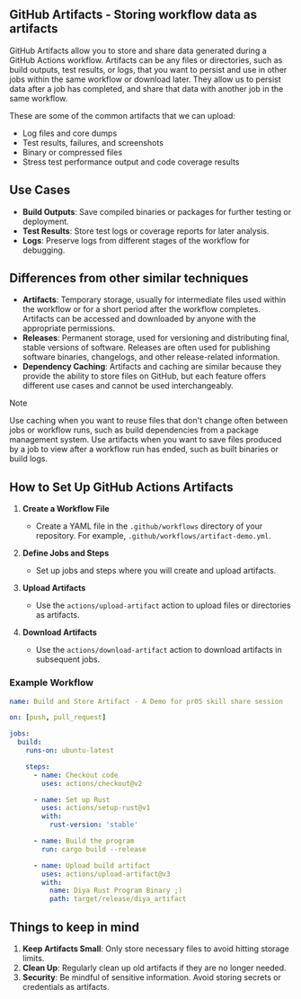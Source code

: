 ## GitHub Artifacts - Storing workflow data as artifacts
GitHub Artifacts allow you to store and share data generated during a GitHub Actions workflow. Artifacts can be any files or directories, such as build outputs, test results, or logs, that you want to persist and use in other jobs within the same workflow or download later.
They allow us to persist data after a job has completed, and share that data with another job in the same workflow.

These are some of the common artifacts that we can upload:

- Log files and core dumps
- Test results, failures, and screenshots
- Binary or compressed files
- Stress test performance output and code coverage results

## Use Cases
- **Build Outputs**: Save compiled binaries or packages for further testing or deployment.
- **Test Results**: Store test logs or coverage reports for later analysis.
- **Logs**: Preserve logs from different stages of the workflow for debugging.

## Differences from other similar techniques
- **Artifacts**: Temporary storage, usually for intermediate files used within the workflow or for a short period after the workflow completes. Artifacts can be accessed and downloaded by anyone with the appropriate permissions.
- **Releases**: Permanent storage, used for versioning and distributing final, stable versions of software. Releases are often used for publishing software binaries, changelogs, and other release-related information.
- **Dependency Caching**: Artifacts and caching are similar because they provide the ability to store files on GitHub, but each feature offers different use cases and cannot be used interchangeably.
> [!NOTE]  
> Use caching when you want to reuse files that don't change often between jobs or workflow runs, such as build dependencies from a package management system. Use artifacts when you want to save files produced by a job to view after a workflow run has ended, such as built binaries or build logs.

## How to Set Up GitHub Actions Artifacts

1. **Create a Workflow File**
   - Create a YAML file in the `.github/workflows` directory of your repository. For example, `.github/workflows/artifact-demo.yml`.

2. **Define Jobs and Steps**
   - Set up jobs and steps where you will create and upload artifacts.

3. **Upload Artifacts**
   - Use the `actions/upload-artifact` action to upload files or directories as artifacts.

4. **Download Artifacts**
   - Use the `actions/download-artifact` action to download artifacts in subsequent jobs.

### Example Workflow

```yaml
name: Build and Store Artifact - A Demo for pr05 skill share session

on: [push, pull_request]

jobs:
  build:
    runs-on: ubuntu-latest

    steps:
      - name: Checkout code
        uses: actions/checkout@v2

      - name: Set up Rust
        uses: actions/setup-rust@v1
        with:
          rust-version: 'stable'

      - name: Build the program
        run: cargo build --release

      - name: Upload build artifact
        uses: actions/upload-artifact@v3
        with:
          name: Diya Rust Program Binary ;)
          path: target/release/diya_artifact

```

## Things to keep in mind
1. **Keep Artifacts Small**: Only store necessary files to avoid hitting storage limits.
2. **Clean Up**: Regularly clean up old artifacts if they are no longer needed.
3. **Security**: Be mindful of sensitive information. Avoid storing secrets or credentials as artifacts.